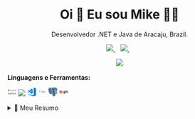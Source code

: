 <h1 align='center'>
  Oi 👋 Eu sou Mike 👨‍💻
</h1>

<p align='center'>
  Desenvolvedor .NET e Java de Aracaju, Brazil.
</p>



<p align='center'>
  <a href="https://www.linkedin.com/in/mike-farias/">
    <img src="https://img.shields.io/badge/linkedin-%230077B5.svg?&style=for-the-badge&logo=linkedin&logoColor=white" />
  </a>&nbsp;&nbsp;
  <a href="mailto:mikesantosfarias@gmail.com">
    <img src="https://img.shields.io/badge/Gmail-D14836?style=for-the-badge&logo=gmail&logoColor=white" />        
  </a>&nbsp;&nbsp;
  
</p>

<p align='center'>
  <a href="#"><img src="https://github-readme-stats.vercel.app/api?username=mikefarias&show_icons=true&count_private=true&theme=dark" width="350"></a>
</p>

**Linguagens e Ferramentas:**  

<code><img height="20" src="https://raw.githubusercontent.com/github/explore/80688e429a7d4ef2fca1e82350fe8e3517d3494d/topics/aspnet/aspnet.png"></code>
<code><img height="20" src="https://raw.githubusercontent.com/github/explore/80688e429a7d4ef2fca1e82350fe8e3517d3494d/topics/csharp/csharp.pnghttps://raw.githubusercontent.com/github/explore/80688e429a7d4ef2fca1e82350fe8e3517d3494d/topics/csharp/csharp.png"></code>
<code><img height="20" src="https://raw.githubusercontent.com/github/explore/80688e429a7d4ef2fca1e82350fe8e3517d3494d/topics/visual-studio-code/visual-studio-code.png"></code>
<code><img height="20" src="https://raw.githubusercontent.com/github/explore/80688e429a7d4ef2fca1e82350fe8e3517d3494d/topics/java/java.png"></code>
<code><img height="20" src="https://raw.githubusercontent.com/github/explore/80688e429a7d4ef2fca1e82350fe8e3517d3494d/topics/postgresql/postgresql.png"></code>
<code><img height="20" src="https://raw.githubusercontent.com/github/explore/80688e429a7d4ef2fca1e82350fe8e3517d3494d/topics/git/git.png"></code>


<details>
  <summary>📃 Meu Resumo</summary>


## Educação

- 📖 **Sistemas de Informação**\
📆 2011 - 2016\
📍 **Universidade Federal de Sergipe** - São Cristóvão, Brazil

## Experiência

<img align="right" src="https://img.shields.io/badge/Xamarin%20Forms-3498DB?logo=xamarin&logoColor=white" />

- 👨‍💻 **Desenvolvedor .NET **\
📆 2020 - Momento\
📍 **Protech Solutions** - Aracaju/SE, Brasil


<img align="right" src="https://img.shields.io/badge/C Sharp-239120?logo=c-sharp&logoColor=white" />
<img align="right" src="https://img.shields.io/badge/.NET-5C2D91?style=for-the-badge&logo=.net&logoColor=white" />
<img align="right" src="https://img.shields.io/badge/SQL%20Server-CC2927?logo=microsoft-sql-server&logoColor=white" />
<img align="right" src="https://img.shields.io/badge/Visual_Studio_2019-5C2D91?style=for-the-badge&logo=visual%20studio&logoColor=white" />
<img align="right" src="https://img.shields.io/badge/java-%23ED8B00.svg?&style=for-the-badge&logo=java&logoColor=white" />
<img align="right" src="https://img.shields.io/badge/Github-181717?logo=github&logoColor=white" />
<img align="right" src="https://img.shields.io/badge/NuGet-004880?style=for-the-badge&logo=nuget&logoColor=white" />


- 👨‍💻 **Técnico de Suporte de Sistemas**\
📆 2017 - 2020\
📍 **ESIG Softwre e Consultoria** - Aracaju/SE, Brasil

<img align="right" src="https://img.shields.io/badge/PostgreSQL-316192?style=for-the-badge&logo=postgresql&logoColor=white" />


- 👨‍💻 **Desenvolvedor Java EE**\
📆 2015 - 2016\
📍 **Universidade Federal de Sergipe** - São Cristóvão/SE, Brazil

<img align="right" src="https://img.shields.io/badge/java-%23ED8B00.svg?&style=for-the-badge&logo=java&logoColor=white" />
<img align="right" src="https://img.shields.io/badge/PostgreSQL-316192?style=for-the-badge&logo=postgresql&logoColor=white" />


-->

</details> 
